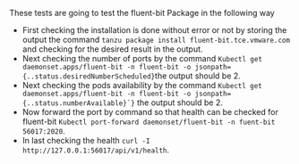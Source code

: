 These tests are going to test the fluent-bit Package in the following way
- First checking the installation is done without error or not by storing the output the command ``` tanzu package install fluent-bit.tce.vmware.com ``` and checking for the desired result in the output.
- Next checking the number of ports by the command ```Kubectl get daemonset.apps/fluent-bit -n fluent-bit -o jsonpath={..status.desiredNumberScheduled}```the output should be 2.
- Next checking the pods availability by the command  ```Kubectl get daemonset.apps/fluent-bit -n fluent-bit -o jsonpath={..status.numberAvailable}`}``` the output should be 2.
- Now forward the port by command so that health can be checked for fluent-bit ```Kubectl port-forward daemonset/fluent-bit -n fuent-bit 56017:2020```.
- In last checking the health ```curl -I http://127.0.0.1:56017/api/v1/health```.

